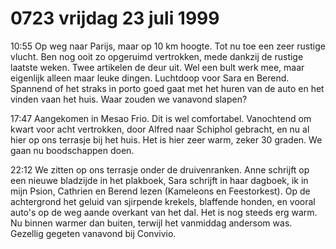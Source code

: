 # 0723 vrijdag 23 juli 1999
10:55	Op weg naar Parijs, maar op 10 km hoogte. Tot nu toe een zeer rustige vlucht. Ben nog ooit zo opgeruimd vertrokken, mede dankzij de rustige laatste weken. Twee artikelen de deur uit. Wel een bult werk mee, maar eigenlijk alleen maar leuke dingen. Luchtdoop voor Sara en Berend. Spannend of het straks in porto goed gaat met het huren van de auto en het vinden vaan het huis. Waar zouden we vanavond slapen? 

17:47	Aangekomen in Mesao Frio. Dit is wel comfortabel. Vanochtend om kwart voor acht vertrokken, door Alfred naar Schiphol gebracht, en nu al hier op ons terrasje bij het huis. Het is hier zeer warm, zeker 30 graden. We gaan nu boodschappen doen. 

22:12	We zitten op ons terrasje onder de druivenranken. Anne schrijft op een nieuwe bladzijde in het plakboek, Sara schrijft in haar dagboek, ik in mijn Psion, Cathrien en Berend lezen (Kameleons en Feestorkest). Op de achtergrond het geluid van sjirpende krekels, blaffende honden, en vooral auto's op de weg aande overkant van het dal. Het is nog steeds erg warm. Nu binnen warmer dan buiten, terwijl het vanmiddag andersom was. Gezellig gegeten vanavond bij Convivio.